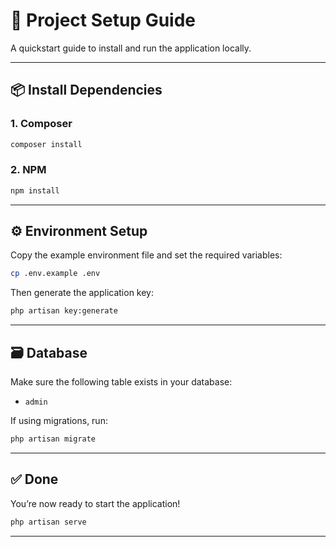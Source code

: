 # 📘 Project Setup Guide

A quickstart guide to install and run the application locally.

---

## 📦 Install Dependencies

### 1. Composer

```bash
composer install
```

### 2. NPM

```bash
npm install
```

---

## ⚙️ Environment Setup

Copy the example environment file and set the required variables:

```bash
cp .env.example .env
```

Then generate the application key:

```bash
php artisan key:generate
```

---

## 🗃️ Database

Make sure the following table exists in your database:

- `admin`

If using migrations, run:

```bash
php artisan migrate
```

---

## ✅ Done

You’re now ready to start the application!

```bash
php artisan serve
```

---
